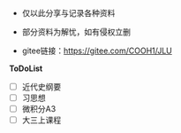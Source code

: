 - 仅以此分享与记录各种资料
- 部分资料为解忧，如有侵权立删

- gitee链接：https://gitee.com/COOH1/JLU

**ToDoList**
- [ ] 近代史纲要
- [ ] 习思想
- [ ] 微积分A3
- [ ] 大三上课程

